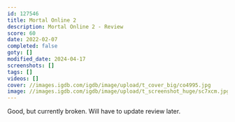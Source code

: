 ```yaml
---
id: 127546
title: Mortal Online 2
description: Mortal Online 2 - Review
score: 60
date: 2022-02-07
completed: false
goty: []
modified_date: 2024-04-17
screenshots: []
tags: []
videos: []
cover: //images.igdb.com/igdb/image/upload/t_cover_big/co4995.jpg
image: //images.igdb.com/igdb/image/upload/t_screenshot_huge/sc7xcm.jpg
---
```

Good, but currently broken. Will have to update review later.